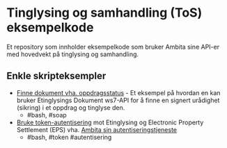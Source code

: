 # Tinglysing og samhandling (ToS) eksempelkode
Et repository som innholder eksempelkode som bruker Ambita sine API-er med hovedvekt på tinglysing og samhandling.

## Enkle skripteksempler
- [Finne dokument vha. oppdragsstatus](finne-dokument-fra-status-paa-oppdrag/) - Et eksempel på hvordan en kan bruker Etinglysings Dokument ws7-API for å finne en signert urådighet (sikring) i et oppdrag og tinglyse den.
   * \#bash, \#soap
- [Bruke token-autentisering](eksempel-paa-bruke-av-token/) mot Etinglysing og Electronic Property Settlement (EPS) vha. [Ambita sin autentiseringstjeneste](https://ambita.atlassian.net/l/c/HLBbRG4c)
   * \#bash, \#token \#autentisering